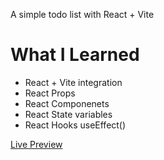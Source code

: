 A simple todo list with React + Vite

<h1>What I Learned</h1>
<ul>
  <li>React + Vite integration</li>
   <li>React Props</li>
   <li>React Componenets</li>
   <li>React State variables</li>
  <li>React Hooks useEffect()</li>
</ul>

<a href="https://react101-todolist.netlify.app/" target="_blank">Live Preview</a>
